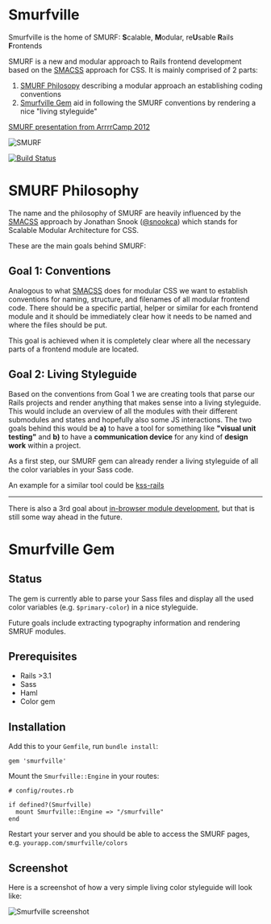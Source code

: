 Smurfville
=========

Smurfville is the home of SMURF:  **S**calable, **M**odular, re**U**sable **R**ails **F**rontends

SMURF is a new and modular approach to Rails frontend development based on the [SMACSS](http://smacss.com) approach for CSS.  It is mainly comprised of 2 parts:

1. [SMURF Philosopy](#smurf-philosophy) describing a modular approach an establishing coding conventions
2. [Smurfville Gem](#smurfville-gem) aid in following the SMURF conventions by rendering a nice "living styleguide"

[SMURF presentation from ArrrrCamp 2012](http://smurf-presentation.herokuapp.com/)

![SMURF](https://github.com/railslove/smurfville/raw/master/app/assets/images/smurfville/smurf.png)

[![Build Status](https://secure.travis-ci.org/railslove/smurfville.png?branch=master)](http://travis-ci.org/railslove/smurfville)



# SMURF Philosophy

The name and the philosophy of SMURF are heavily influenced by the [SMACSS](http://smacss.com) approach by Jonathan Snook ([@snookca](https://twitter.com/snookca)) which stands for Scalable Modular Architecture for CSS.

These are the main goals behind SMURF:

## Goal 1:  Conventions

Analogous to what [SMACSS](http://smacss.com) does for modular CSS we want to establish conventions for naming, structure, and filenames of all modular frontend code.  There should be a specific partial, helper or similar for each frontend module and it should be immediately clear how it needs to be named and where the files should be put.

This goal is achieved when it is completely clear where all the necessary parts of a frontend module are located.


## Goal 2:  Living Styleguide

Based on the conventions from Goal 1 we are creating tools that parse our Rails projects and render anything that makes sense into a living styleguide. This would include an overview of all the modules with their different submodules and states and hopefully also some JS interactions. The two goals behind this would be **a)** to have a tool for something like **"visual unit testing"** and **b)** to have a **communication device** for any kind of **design work** within a project.

As a first step, our SMURF gem can already render a living styleguide of all the color variables in your Sass code.

An example for a similar tool could be [kss-rails](https://github.com/dewski/kss-rails)

----

There is also a 3rd goal about [in-browser module development](https://github.com/railslove/smurfville/wiki/Goal-3:-in-browser-module-development), but that is still some way ahead in the future.


# Smurfville Gem

## Status

The gem is currently able to parse your Sass files and display all the used color variables (e.g. `$primary-color`) in a nice styleguide.

Future goals include extracting typography information and rendering SMRUF modules.

## Prerequisites

* Rails >3.1
* Sass
* Haml
* Color gem

## Installation

Add this to your `Gemfile`, run `bundle install`:

    gem 'smurfville'

Mount the `Smurfville::Engine` in your routes:

    # config/routes.rb

    if defined?(Smurfville)
      mount Smurfville::Engine => "/smurfville"
    end
    
Restart your server and you should be able to access the SMURF pages, e.g. `yourapp.com/smurfville/colors`

## Screenshot

Here is a screenshot of how a very simple living color styleguide will look like:

![Smurfville screenshot](https://raw.github.com/wiki/railslove/smurfville/images/smurfville_styleguide_screenshot.png)
